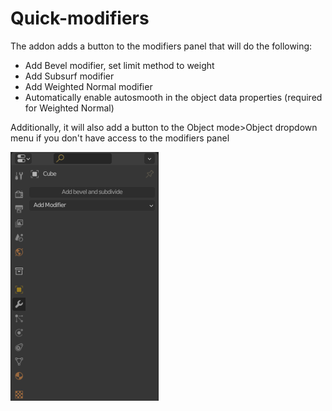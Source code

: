 # Quick-modifiers
The addon adds a button to the modifiers panel that will do the following:
* Add Bevel modifier, set limit method to weight
* Add Subsurf modifier
* Add Weighted Normal modifier
* Automatically enable autosmooth in the object data properties (required for Weighted Normal)

Additionally, it will also add a button to the Object mode>Object dropdown menu if you don't have access to the modifiers panel

![Screenshot](/Screenshot.png?raw=true)

